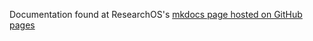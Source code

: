 Documentation found at ResearchOS's [mkdocs page hosted on GitHub pages](https://researchos.github.io/ResearchOS/)